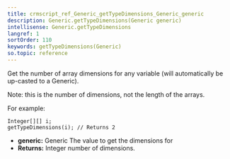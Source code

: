 ```yaml
---
title: crmscript_ref_Generic_getTypeDimensions_Generic_generic
description: Generic.getTypeDimensions(Generic generic)
intellisense: Generic.getTypeDimensions
langref: 1
sortOrder: 110
keywords: getTypeDimensions(Generic)
so.topic: reference
---
```



Get the number of array dimensions for any variable (will automatically be up-casted to a Generic).

Note: this is the number of dimensions, not the length of the arrays.

For example:

```crmscript
Integer[][] i;
getTypeDimensions(i); // Returns 2
```

* **generic:** Generic The value to get the dimensions for
* **Returns:** Integer number of dimensions.
